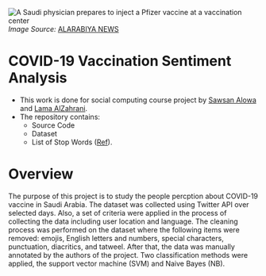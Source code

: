 ![A Saudi physician prepares to inject a Pfizer vaccine at a vaccination center](https://vid.alarabiya.net/images/2021/01/16/e4d3ef2d-2caa-4f38-add2-d197a30fd8e6/e4d3ef2d-2caa-4f38-add2-d197a30fd8e6_16x9_1200x676.jpg?width=1138)
*Image Source:*
[ALARABIYA NEWS](https://english.alarabiya.net/coronavirus/2021/03/11/Coronavirus-Saudi-Arabia-expands-national-COVID-19-vaccination-campaign-)
# COVID-19 Vaccination Sentiment Analysis
* This work is done for social computing course project by [Sawsan Alowa](https://github.com/sawsanowa) and [Lama AlZahrani](https://github.com/lama12121). 
* The repository contains: 
  * Source Code
  * Dataset
  * List of Stop Words ([Ref](https://countwordsfree.com/stopwords/arabic)).
# Overview
The purpose of this project is to study the people percption about COVID-19 vaccine in Saudi Arabia. The dataset was collected using Twitter API over selected days. Also, a set of criteria were applied in the process of collecting the data including user location and language. The cleaning process was performed on the dataset where the following items were removed: emojis, English letters and numbers, special characters, punctuation, diacritics, and tatweel. After that, the data was manually annotated by the authors of the project. Two classification methods were applied, the support vector machine (SVM) and Naive Bayes (NB).
